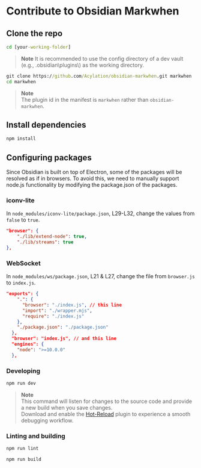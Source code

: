 # Contribute to Obsidian Markwhen

## Clone the repo

```cmd
cd [your-working-folder]
```

> **Note**
> It is recommended to use the config directory of a dev vault (e.g., .obsidian\plugins\\) as the working directory.

```cmd
git clone https://github.com/Acylation/obsidian-markwhen.git markwhen
cd markwhen
```

> **Note**  
> The plugin id in the manifest is `markwhen` rather than `obsidian-markwhen`.  

## Install dependencies

```cmd
npm install
```

## Configuring packages

Since Obsidian is built on top of Electron, some of the packages will be resolved as if in browsers. To avoid this, we need to manually support node.js functionality by modifying the package.json of the packages.

### iconv-lite

In `node_modules/iconv-lite/package.json`, L29-L32, change the values from `false` to `true`.

```json
"browser": {
    "./lib/extend-node": true,
    "./lib/streams": true
},
```

### WebSocket

In `node_modules/ws/package.json`, L21 & L27, change the file from `browser.js` to `index.js`.

```json  
"exports": {
    ".": {
      "browser": "./index.js", // this line
      "import": "./wrapper.mjs",
      "require": "./index.js"
    },
    "./package.json": "./package.json"
  },
  "browser": "index.js", // and this line
  "engines": {
    "node": ">=10.0.0"
  },
```

### Developing

```cmd
npm run dev
```

> **Note**  
> This command will listen for changes to the source code and provide a new build when you save changes.  
> Download and enable the [Hot-Reload](https://github.com/pjeby/hot-reload) plugin to experience a smooth debugging workflow.  

### Linting and building

```cmd
npm run lint
```

```cmd
npm run build
```
